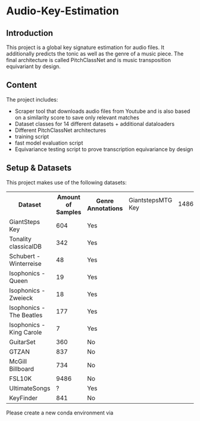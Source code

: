# Audio-Key-Estimation

## Introduction

This project is a global key signature estimation for audio files. It additionally predicts the tonic as well as the genre of a music piece. The final architecture is called PitchClassNet and is music transposition equivariant by design.

## Content

The project includes:
- Scraper tool that downloads audio files from Youtube and is also based on a similarity score to save only relevant matches
- Dataset classes for 14 different datasets + additional dataloaders
- Different PitchClassNet architectures
- training script
- fast model evaluation script
- Equivariance testing script to prove transcription equivariance by design

## Setup & Datasets

This project makes use of the following datasets:

<table>
    <col>
    <col>
    <col>
    <tr>
        <th rowspan=2>Dataset</th>
        <th rowspan=2>Amount of Samples</th>
        <th rowspan=2>Genre Annotations</th>
    </tr>
    <tr>
        <td>GiantstepsMTG Key</td>
        <td>1486</td>
        <td>Yes</td>
    </tr>
    <tr>
        <td>GiantSteps Key</td>
        <td>604</td>
        <td>Yes</td>
    </tr>
    <tr>
        <td>Tonality classicalDB</td>
        <td>342</td>
        <td>Yes</td>
    </tr>
    <tr>
        <td>Schubert - Winterreise</td>
        <td>48</td>
        <td>Yes</td>
    </tr>
    <tr>
        <td>Isophonics - Queen</td>
        <td>19</td>
        <td>Yes</td>
    </tr>
    <tr>
        <td>Isophonics - Zweieck</td>
        <td>18</td>
        <td>Yes</td>
    </tr>
    <tr>
        <td>Isophonics - The Beatles</td>
        <td>177</td>
        <td>Yes</td>
    </tr>
    <tr>
        <td>Isophonics - King Carole</td>
        <td>7</td>
        <td>Yes</td>
    </tr>
    <tr>
        <td>GuitarSet</td>
        <td>360</td>
        <td>No</td>
    </tr>
    <tr>
        <td>GTZAN</td>
        <td>837</td>
        <td>No</td>
    </tr>
    <tr>
        <td>McGill Billboard</td>
        <td>734</td>
        <td>No</td>
    </tr>
    <tr>
        <td>FSL10K</td>
        <td>9486</td>
        <td>No</td>
    </tr>
    <tr>
        <td>UltimateSongs</td>
        <td>?</td>
        <td>Yes</td>
    </tr>
    <tr>
        <td>KeyFinder</td>
        <td>841</td>
        <td>No</td>
    </tr>

</table>

Please create a new conda environment via

